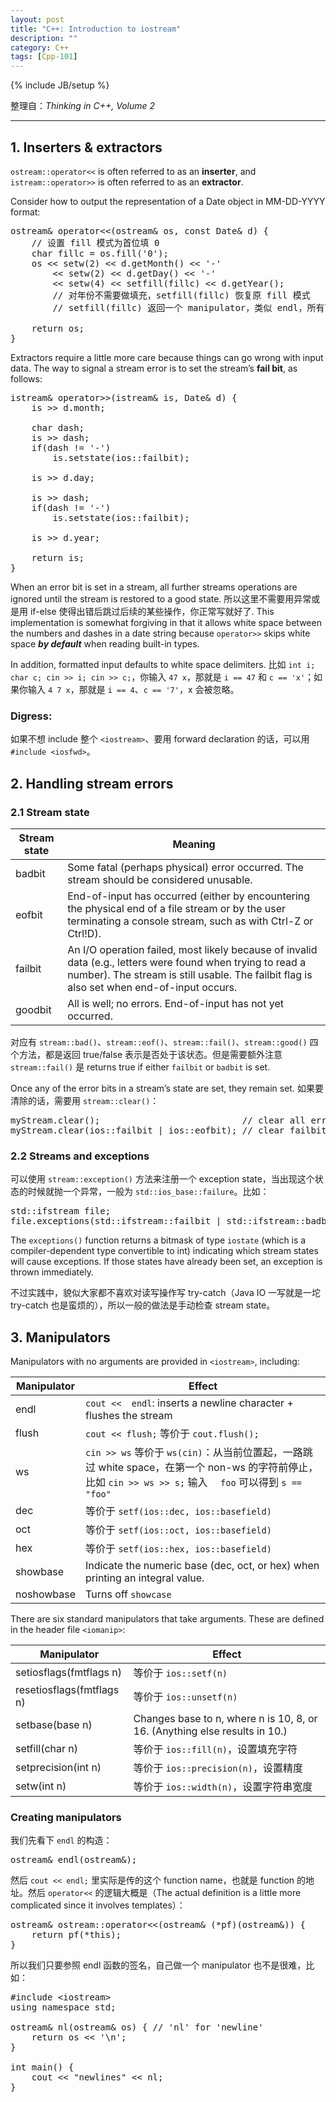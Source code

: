 ```yaml
---
layout: post
title: "C++: Introduction to iostream"
description: ""
category: C++
tags: [Cpp-101]
---
```

{% include JB/setup %}

整理自：_Thinking in C++, Volume 2_

-----

## 1. Inserters & extractors

`ostream::operator<<` is often referred to as an **inserter**, and `istream::operator>>` is often referred to as an **extractor**.

Consider how to output the representation of a Date object in MM-DD-YYYY format: 

<pre class="prettyprint linenums">
ostream& operator&lt;&lt;(ostream& os, const Date& d) {
	// 设置 fill 模式为首位填 0
	char fillc = os.fill('0'); 
	os &lt;&lt; setw(2) &lt;&lt; d.getMonth() &lt;&lt; '-'
		&lt;&lt; setw(2) &lt;&lt; d.getDay() &lt;&lt; '-'
		&lt;&lt; setw(4) &lt;&lt; setfill(fillc) &lt;&lt; d.getYear();		
		// 对年份不需要做填充，setfill(fillc) 恢复原 fill 模式
		// setfill(fillc) 返回一个 manipulator，类似 endl，所有可以直接接到 &lt;&lt; 后面
	
	return os;
}
</pre>

Extractors require a little more care because things can go wrong with input data. The way to signal a stream error is to set the stream’s **fail bit**, as follows:

<pre class="prettyprint linenums">
istream& operator>>(istream& is, Date& d) {
	is >> d.month;
	
	char dash;
	is >> dash;
	if(dash != '-')
		is.setstate(ios::failbit);
	
	is >> d.day;
	
	is >> dash;
	if(dash != '-')
		is.setstate(ios::failbit);
	
	is >> d.year;
	
	return is;
}
</pre>

When an error bit is set in a stream, all further streams operations are ignored until the stream is restored to a good state. 所以这里不需要用异常或是用 if-else 使得出错后跳过后续的某些操作，你正常写就好了. This implementation is somewhat forgiving in that it allows white space between the numbers and dashes in a date string because `operator>>` skips white space _**by default**_ when reading built-in types.

In addition, formatted input defaults to white space delimiters. 比如 `int i; char c; cin >> i; cin >> c;`，你输入 `47 x`，那就是 `i == 47` 和 `c == 'x'`；如果你输入 `4 7 x`，那就是 `i == 4`、`c == '7'`，x 会被忽略。

### Digress: <iosfwd>

如果不想 include 整个 `<iostream>`、要用 forward declaration 的话，可以用 `#include <iosfwd>`。

## 2. Handling stream errors

### 2.1 Stream state

| Stream state | Meaning |
|--------------|---------|
| badbit       | Some fatal (perhaps physical) error occurred. The stream should be considered unusable. |
| eofbit       | End-of-input has occurred (either by encountering the physical end of a file stream or by the user terminating a console stream, such as with Ctrl-Z or Ctrl!D). |
| failbit      | An I/O operation failed, most likely because of invalid data (e.g., letters were found when trying to read a number). The stream is still usable. The failbit flag is also set when end-of-input occurs. |
| goodbit      | All is well; no errors. End-of-input has not yet occurred. |

对应有 `stream::bad()`、`stream::eof()`、`stream::fail()`、`stream::good()` 四个方法，都是返回 true/false 表示是否处于该状态。但是需要额外注意 `stream::fail()` 是 returns true if either `failbit` or `badbit` is set.

Once any of the error bits in a stream’s state are set, they remain set. 如果要清除的话，需要用 `stream::clear()`：

<pre class="prettyprint linenums">
myStream.clear(); 							// clear all error bits
myStream.clear(ios::failbit | ios::eofbit); // clear failbit and eofbit
</pre>

### 2.2 Streams and exceptions

可以使用 `stream::exception()` 方法来注册一个 exception state，当出现这个状态的时候就抛一个异常，一般为 `std::ios_base::failure`。比如：

<pre class="prettyprint linenums">
std::ifstream file;
file.exceptions(std::ifstream::failbit | std::ifstream::badbit);
</pre>

The `exceptions()` function returns a bitmask of type `iostate` (which is a compiler-dependent type convertible to int) indicating which stream states will cause exceptions. If those states have already been set, an exception is thrown immediately.

不过实践中，貌似大家都不喜欢对读写操作写 try-catch（Java IO 一写就是一坨 try-catch 也是蛮烦的），所以一般的做法是手动检查 stream state。

## 3. Manipulators

Manipulators with no arguments are provided in `<iostream>`, including:

| Manipulator | Effect                                                                                                                         |
|-------------|--------------------------------------------------------------------------------------------------------------------------------|
| endl        | `cout <<  endl`: inserts a newline character + flushes the stream                                                              |
| flush       | `cout << flush;` 等价于 `cout.flush();`                                                                                        |
| ws          | `cin >> ws` 等价于 `ws(cin)`：从当前位置起，一路跳过 white space，在第一个 non-ws 的字符前停止，比如 `cin >> ws >> s;` 输入 `  foo` 可以得到 `s == "foo"` |
| dec         | 等价于 `setf(ios::dec, ios::basefield)`                                                                                        |
| oct         | 等价于 `setf(ios::oct, ios::basefield)`                                                                                        |
| hex         | 等价于 `setf(ios::hex, ios::basefield)`                                                                                        |
| showbase    | Indicate the numeric base (dec, oct, or hex) when printing an integral value.                                                  |
| noshowbase  | Turns off `showcase`                                                                                                           |

There are six standard manipulators that take arguments. These are defined in the header file `<iomanip>`:

| Manipulator               | Effect                                                                     |
|---------------------------|----------------------------------------------------------------------------|
| setiosflags(fmtflags n)   | 等价于 `ios::setf(n)`                                                      |
| resetiosflags(fmtflags n) | 等价于 `ios::unsetf(n)`                                                    |
| setbase(base n)           | Changes base to n, where n is 10, 8, or 16. (Anything else results in 10.) |
| setfill(char n)           | 等价于 `ios::fill(n)`，设置填充字符                                        |
| setprecision(int n)       | 等价于 `ios::precision(n)`，设置精度                                       |
| setw(int n)               | 等价于 `ios::width(n)`，设置字符串宽度                                     |

### Creating manipulators

我们先看下 `endl` 的构造：

<pre class="prettyprint linenums">
ostream& endl(ostream&);
</pre>

然后 `cout << endl;` 里实际是传的这个 function name，也就是 function 的地址。然后 `operator<<` 的逻辑大概是（The actual definition is a little more complicated since it involves templates）：

<pre class="prettyprint linenums">
ostream& ostream::operator&lt;&lt;(ostream& (*pf)(ostream&)) {
	return pf(*this);
}
</pre>

所以我们只要参照 endl 函数的签名，自己做一个 manipulator 也不是很难，比如：

<pre class="prettyprint linenums">
#include &lt;iostream&gt;
using namespace std;

ostream& nl(ostream& os) { // 'nl' for 'newline'
	return os &lt;&lt; '\n';
}

int main() {
	cout &lt;&lt; "newlines" &lt;&lt; nl;
}
</pre>